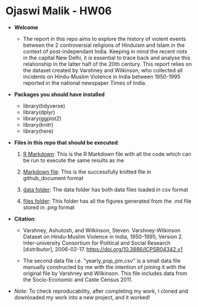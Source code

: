 # Ojaswi Malik - HW06

- **Welcome**
  - The report in this repo aims to explore the history of violent events between the 2 controversial religions of Hinduism and Islam in the context of post-independant India. Keeping in mind the recent riots in the capital New Delhi, it is essential to trace back and analyse this relationship in the latter half of the 20th century. This report relies on the dataset created by Varshney and Wilkinson, who collected all incidents on Hindu-Muslim Violence in India between 1950-1995 reported in the national newspaper Times of India. 

- **Packages you should have installed**
  - library(tidyverse)
  - library(dplyr)
  - library(ggplot2)
  - library(knitr)
  - library(here)
  
- **Files in this repo that should be executed**:
  
  1. [R Markdown](Analysis.Rmd): This is the R Markdown file with all the code which can be run to execute the same results as me
  
  2. [Markdown file](Analysis.md): This is the successfully knitted file in github_document format
  
  3. [data folder](data): The data folder has both data files loaded in csv format
  
  4. [files folder](Analysis_files): This folder has all the figures generated from the .md file stored in .png format
  
- **Citation**: 
  - Varshney, Ashutosh, and Wilkinson, Steven. Varshney-Wilkinson Dataset on Hindu-Muslim Violence in India, 1950-1995, Version 2. Inter-university Consortium for Political and Social Research [distributor], 2006-02-17. https://doi.org/10.3886/ICPSR04342.v1
  
  - The second data file i.e. "yearly_pop_pm.csv" is a small data file manually constructed by me with the intention of joining it with the original file by Varshney and Wilkinson. This file includes data from the Socio-Economic and Caste Census 2011.
  
- *Note*: To check reproducability, after completing my work, I cloned and downloaded my work into a new project, and it worked!
